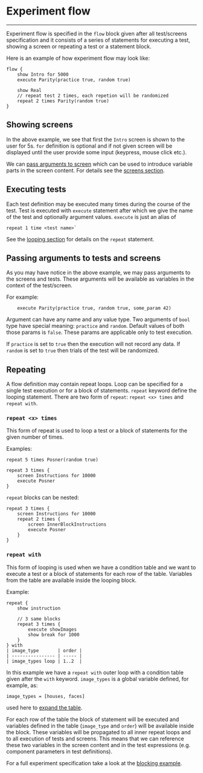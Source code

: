 # Experiment flow

---

Experiment flow is specified in the `flow` block given after all test/screens
specification and it consists of a series of statements for executing a test,
showing a screen or repeating a test or a statement block.

Here is an example of how experiment flow may look like:

    flow {
        show Intro for 5000
        execute Parity(practice true, random true)

        show Real
        // repeat test 2 times, each repetion will be randomized
        repeat 2 times Parity(random true)
    }
    

## Showing screens

In the above example, we see that first the `Intro` screen is shown to the user
for 5s. `for` definition is optional and if not given screen will be displayed
until the user provide some input (keypress, mouse click etc.).

We can [pass arguments to screen](#passing-arguments-to-tests-and-screens) which
can be used to introduce variable parts in the screen content. For details see
the [screens section](screens.md).


## Executing tests

Each test definition may be executed many times during the course of the test.
Test is executed with `execute` statement after which we give the name of the
test and optionally argument values. `execute` is just an alias of 

    repeat 1 time <test name>`

See the [looping section](#looping) for details on the `repeat` statement.


## Passing arguments to tests and screens

As you may have notice in the above example, we may pass arguments to the
screens and tests. These arguments will be available as variables in the context
of the test/screen.

For example:

        execute Parity(practice true, random true, some_param 42)

Argument can have any name and any value type. Two arguments of `bool` type have
special meaning: `practice` and `random`. Default values of both those params is
`false`. These params are applicable only to test execution.

If `practice` is set to `true` then the execution will not record any data. If
`random` is set to `true` then trials of the test will be randomized.


## Repeating

A flow definition may contain repeat loops. Loop can be specified for a single
test execution or for a block of statements. `repeat` keyword define the looping
statement. There are two form of `repeat`: `repeat <x> times` and `repeat with`.

### `repeat <x> times`

This form of repeat is used to loop a test or a block of statements for the
given number of times.

Examples:

    repeat 5 times Posner(random true)
    
    repeat 3 times {
        screen Instructions for 10000
        execute Posner
    }
    
`repeat` blocks can be nested:

    repeat 3 times {
        screen Instructions for 10000
        repeat 2 times {
            screen InnerBlockInstructions
            execute Posner
        }
    }



### `repeat with`

This form of looping is used when we have a condition table and we want to
execute a test or a block of statements for each row of the table. Variables
from the table are available inside the looping block.

Example:

    repeat {
        show instruction
        
        // 3 same blocks
        repeat 3 times {
            execute showImages
            show break for 1000
        }
    } with
    | image_type       | order |
    | ---------------- | ----- |
    | image_types loop | 1..2  |


In this example we have a `repeat with` outer loop with a condition table given
after the `with` keyword. `image_types` is a global variable defined, for
example, as:

    image_types = [houses, faces]

used here to [expand the table](condition-tables.md#tables-expansion).

For each row of the table the block of statement will be executed and variables
defined in the table (`image_type` and `order`) will be available inside the
block. These variables will be propagated to all inner repeat loops and to all
execution of tests and screens. This means that we can reference these two
variables in the screen content and in the test expressions (e.g. component
parameters in test definitions).

For a full experiment specification take a look at the [blocking
example](https://github.com/pyflies/pyflies/tree/main/examples/blocking).

